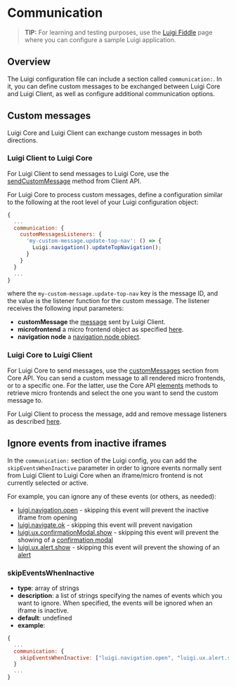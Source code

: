 <!-- meta
{
  "node": {
    "label": "Core/Client communication",
    "category": {
      "label": "Advanced",
      "collapsible": true
    },
    "metaData": {
      "categoryPosition": 8,
      "position": 1
    }
  }
}
meta -->

# Communication

<!-- add-attribute:class:success -->
>**TIP:** For learning and testing purposes, use the [Luigi Fiddle](https://fiddle.luigi-project.io) page where you can configure a sample Luigi application.

## Overview

The Luigi configuration file can include a section called `communication:`. In it, you can define custom messages to be exchanged between Luigi Core and Luigi Client, as well as configure additional communication options.  

## Custom messages 

Luigi Core and Luigi Client can exchange custom messages in both directions.

### Luigi Client to Luigi Core

For Luigi Client to send messages to Luigi Core, use the [sendCustomMessage](luigi-client-api.md#sendCustomMessage) method from Client API.

For Luigi Core to process custom messages, define a configuration similar to the following at the root level of your Luigi configuration object:

```javascript
{
  ...
  communication: {
    customMessagesListeners: {
      'my-custom-message.update-top-nav': () => {
        Luigi.navigation().updateTopNavigation();
      }
    }
  }
  ...
}
```
where the `my-custom-message.update-top-nav` key is the message ID, and the value is the listener function for the custom message. The listener receives the following input parameters:
- **customMessage** the [message](luigi-client-api.md#sendCustomMessage) sent by Luigi Client.
- **microfrontend** a micro frontend object as specified [here](luigi-core-api.md#getMicrofrontends).
- **navigation node** a [navigation node object](navigation-parameters-reference.md#Node-parameters).

### Luigi Core to Luigi Client

For Luigi Core to send messages, use the [customMessages](luigi-core-api.md#customMessages) section from Core API. You can send a custom message to all rendered micro frontends, or to a specific one. For the latter, use the Core API [elements](luigi-core-api.md#elements) methods to retrieve micro frontends and select the one you want to send the custom message to.

For Luigi Client to process the message, add and remove message listeners as described [here](luigi-client-api.md#addCustomMessageListener).

## Ignore events from inactive iframes

In the `communication:` section of the Luigi config, you can add the `skipEventsWhenInactive` parameter in order to ignore events normally sent from Luigi Client to Luigi Core when an iframe/micro frontend is not currently selected or active. 

For example, you can ignore any of these events (or others, as needed):
- [luigi.navigation.open](https://github.com/SAP/luigi/blob/main/client/src/linkManager.js#L82) - skipping this event will prevent the inactive iframe from opening
- [luigi.navigate.ok](https://github.com/SAP/luigi/blob/main/client/src/lifecycleManager.js#L124) - skipping this event will prevent navigation 
- [luigi.ux.confirmationModal.show](https://github.com/SAP/luigi/blob/main/client/src/uxManager.js#L102) -  skipping this event will prevent the showing of a [confirmation modal](luigi-client-api.md#showconfirmationmodal) 
- [luigi.ux.alert.show](https://github.com/SAP/luigi/blob/main/client/src/uxManager.js#L172) - skipping this event will prevent the showing of an [alert](luigi-client-api.md#showalert) 

### skipEventsWhenInactive
- **type**: array of strings
- **description**: a list of strings specifying the names of events which you want to ignore. When specified, the events will be ignored when an iframe is inactive. 
- **default**: undefined
- **example**:

```javascript
{
  ...
  communication: {
    skipEventsWhenInactive: ["luigi.navigation.open", "luigi.ux.alert.show"]
  }
  ...
}
```
